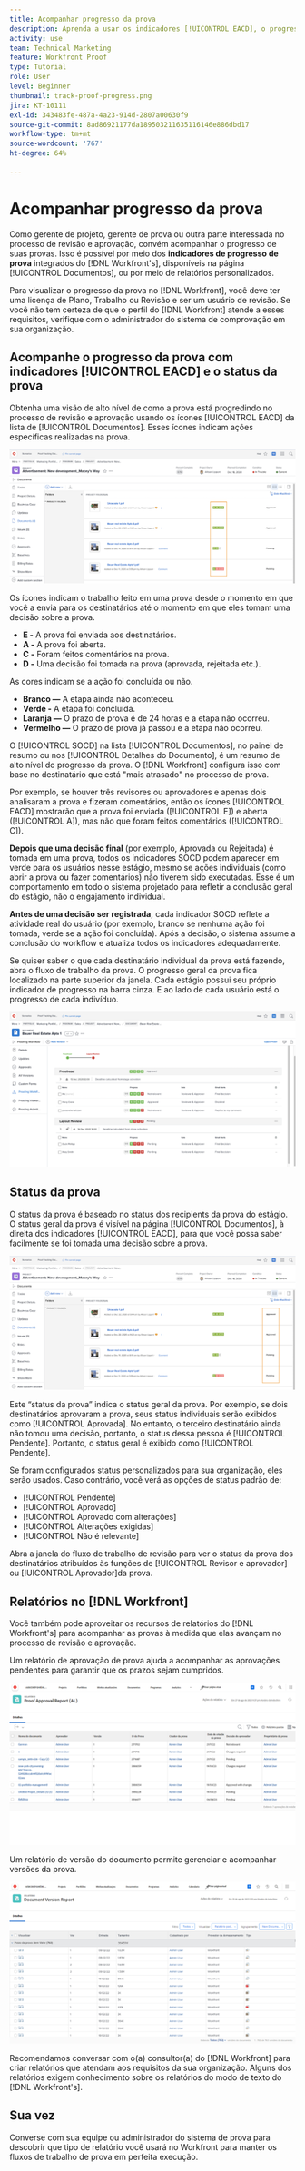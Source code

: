 ```yaml
---
title: Acompanhar progresso da prova
description: Aprenda a usar os indicadores [!UICONTROL EACD], o progresso da prova e os relatórios para acompanhar o andamento de uma prova no  [!DNL  Workfront].
activity: use
team: Technical Marketing
feature: Workfront Proof
type: Tutorial
role: User
level: Beginner
thumbnail: track-proof-progress.png
jira: KT-10111
exl-id: 343483fe-487a-4a23-914d-2807a00630f9
source-git-commit: 8ad86921177da189503211635116146e886dbd17
workflow-type: tm+mt
source-wordcount: '767'
ht-degree: 64%

---
```


# Acompanhar progresso da prova

Como gerente de projeto, gerente de prova ou outra parte interessada no processo de revisão e aprovação, convém acompanhar o progresso de suas provas. Isso é possível por meio dos **indicadores de progresso de prova** integrados do [!DNL Workfront's], disponíveis na página [!UICONTROL Documentos], ou por meio de relatórios personalizados.

Para visualizar o progresso da prova no [!DNL Workfront], você deve ter uma licença de Plano, Trabalho ou Revisão e ser um usuário de revisão. Se você não tem certeza de que o perfil do [!DNL Workfront] atende a esses requisitos, verifique com o administrador do sistema de comprovação em sua organização.

## Acompanhe o progresso da prova com indicadores [!UICONTROL EACD] e o status da prova

Obtenha uma visão de alto nível de como a prova está progredindo no processo de revisão e aprovação usando os ícones [!UICONTROL EACD] da lista de [!UICONTROL Documentos]. Esses ícones indicam ações específicas realizadas na prova.

![Imagem da lista de [!UICONTROL Documentos] em um projeto do [!DNL  Workfront] com os ícones [!UICONTROL EACD] destacados.](assets/manage-proofs-socd.png)

Os ícones indicam o trabalho feito em uma prova desde o momento em que você a envia para os destinatários até o momento em que eles tomam uma decisão sobre a prova.

* **E -** A prova foi enviada aos destinatários.
* **A -** A prova foi aberta.
* **C -** Foram feitos comentários na prova.
* **D -** Uma decisão foi tomada na prova (aprovada, rejeitada etc.).

As cores indicam se a ação foi concluída ou não.

* **Branco —** A etapa ainda não aconteceu.
* **Verde -** A etapa foi concluída.
* **Laranja —** O prazo de prova é de 24 horas e a etapa não ocorreu.
* **Vermelho —** O prazo de prova já passou e a etapa não ocorreu.

O [!UICONTROL SOCD] na lista [!UICONTROL Documentos], no painel de resumo ou nos [!UICONTROL Detalhes do Documento], é um resumo de alto nível do progresso da prova. O [!DNL Workfront] configura isso com base no destinatário que está &quot;mais atrasado&quot; no processo de prova.

Por exemplo, se houver três revisores ou aprovadores e apenas dois analisaram a prova e fizeram comentários, então os ícones [!UICONTROL EACD] mostrarão que a prova foi enviada ([!UICONTROL E]) e aberta ([!UICONTROL A]), mas não que foram feitos comentários ([!UICONTROL C]).

**Depois que uma decisão final** (por exemplo, Aprovada ou Rejeitada) é tomada em uma prova, todos os indicadores SOCD podem aparecer em verde para os usuários nesse estágio, mesmo se ações individuais (como abrir a prova ou fazer comentários) não tiverem sido executadas. Esse é um comportamento em todo o sistema projetado para refletir a conclusão geral do estágio, não o engajamento individual.

**Antes de uma decisão ser registrada**, cada indicador SOCD reflete a atividade real do usuário (por exemplo, branco se nenhuma ação foi tomada, verde se a ação foi concluída). Após a decisão, o sistema assume a conclusão do workflow e atualiza todos os indicadores adequadamente.

Se quiser saber o que cada destinatário individual da prova está fazendo, abra o fluxo de trabalho da prova. O progresso geral da prova fica localizado na parte superior da janela. Cada estágio possui seu próprio indicador de progresso na barra cinza.  E ao lado de cada usuário está o progresso de cada indivíduo.

![Imagem da seção [!UICONTROL Fluxo de trabalho de prova] de um documento.](assets/manage-proofs-socd-in-proofing-workflow-window.png)

## Status da prova

O status da prova é baseado no status dos recipients da prova do estágio. O status geral da prova é visível na página [!UICONTROL Documentos], à direita dos indicadores [!UICONTROL EACD], para que você possa saber facilmente se foi tomada uma decisão sobre a prova.

![Uma imagem da lista de [!UICONTROL Documentos] em um projeto do [!DNL  Workfront] com o status geral da prova destacado.](assets/manage-proofs-overall-status.png)

Este “status da prova” indica o status geral da prova. Por exemplo, se dois destinatários aprovaram a prova, seus status individuais serão exibidos como [!UICONTROL Aprovada]. No entanto, o terceiro destinatário ainda não tomou uma decisão, portanto, o status dessa pessoa é [!UICONTROL Pendente]. Portanto, o status geral é exibido como [!UICONTROL Pendente].

Se foram configurados status personalizados para sua organização, eles serão usados. Caso contrário, você verá as opções de status padrão de:

* [!UICONTROL Pendente]
* [!UICONTROL Aprovado]
* [!UICONTROL Aprovado com alterações]
* [!UICONTROL Alterações exigidas]
* [!UICONTROL Não é relevante]

Abra a janela do fluxo de trabalho de revisão para ver o status da prova dos destinatários atribuídos às funções de [!UICONTROL Revisor e aprovador] ou [!UICONTROL Aprovador]da prova.

## Relatórios no [!DNL Workfront]

Você também pode aproveitar os recursos de relatórios do [!DNL Workfront's] para acompanhar as provas à medida que elas avançam no processo de revisão e aprovação.

Um relatório de aprovação de prova ajuda a acompanhar as aprovações pendentes para garantir que os prazos sejam cumpridos.

![Imagem de um relatório de aprovação de prova no [!DNL  Workfront].](assets/proof-approval-report.png)

Um relatório de versão do documento permite gerenciar e acompanhar versões da prova.

![Imagem de um relatório de versão do documento no [!DNL  Workfront].](assets/document-version-report.png)

Recomendamos conversar com o(a) consultor(a) do [!DNL Workfront] para criar relatórios que atendam aos requisitos da sua organização. Alguns dos relatórios exigem conhecimento sobre os relatórios do modo de texto do [!DNL Workfront's].

## Sua vez

Converse com sua equipe ou administrador do sistema de prova para descobrir que tipo de relatório você usará no Workfront para manter os fluxos de trabalho de prova em perfeita execução.

<!--
### Learn more
* Learn to create reports in [!DNL Workfront] with the Basic Report Creation course.
* View progress and status of a proof
* View activity on a proof within [!DNL Workfront]
-->
